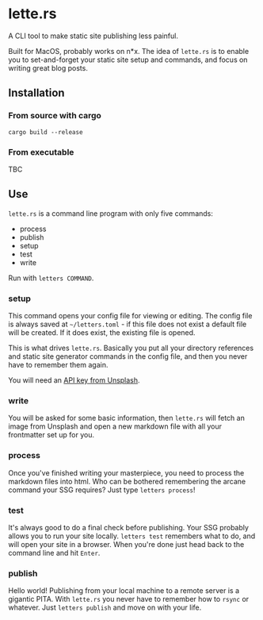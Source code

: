 # lette.rs

A CLI tool to make static site publishing less painful.

Built for MacOS, probably works on n*x. The idea of `lette.rs` is to enable you to set-and-forget your static site setup and commands, and focus on writing great blog posts.

## Installation

### From source with cargo

```shell
cargo build --release
```
### From executable

TBC

## Use

`lette.rs` is a command line program with only five commands:

* process
* publish
* setup
* test
* write

Run with `letters COMMAND`.

### setup

This command opens your config file for viewing or editing. The config file is always saved at `~/letters.toml` - if this file does not exist a default file will be created. If it does exist, the existing file is opened.

This is what drives `lette.rs`. Basically you put all your directory references and static site generator commands in the config file, and then you never have to remember them again.

You will need an [API key from Unsplash](https://unsplash.com/documentation#creating-a-developer-account).

### write

You will be asked for some basic information, then `lette.rs` will fetch an image from Unsplash and open a new markdown file with all your frontmatter set up for you.

### process

Once you've finished writing your masterpiece, you need to process the markdown files into html. Who can be bothered remembering the arcane command your SSG requires? Just type `letters process`!

### test

It's always good to do a final check before publishing. Your SSG probably allows you to run your site locally. `letters test` remembers what to do, and will open your site in a browser. When you're done just head back to the command line and hit `Enter`.

### publish

Hello world! Publishing from your local machine to a remote server is a gigantic PITA. With `lette.rs` you never have to remember how to `rsync` or whatever. Just `letters publish` and move on with your life.